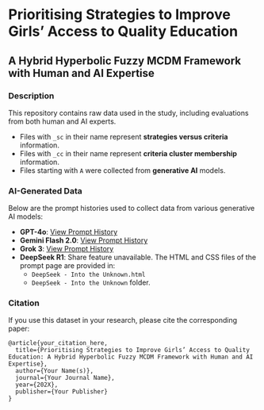 # Prioritising Strategies to Improve Girls’ Access to Quality Education

## A Hybrid Hyperbolic Fuzzy MCDM Framework with Human and AI Expertise

### Description
This repository contains raw data used in the study, including evaluations from both human and AI experts. 

- Files with `_sc` in their name represent **strategies versus criteria** information.
- Files with `_cc` in their name represent **criteria cluster membership** information.
- Files starting with `A` were collected from **generative AI** models.

### AI-Generated Data
Below are the prompt histories used to collect data from various generative AI models:

- **GPT-4o**: [View Prompt History](https://chatgpt.com/share/67bb20f9-4c40-8010-bc4f-585ed5968f7b)
- **Gemini Flash 2.0**: [View Prompt History](https://aistudio.google.com/app/prompts?state=%7B%22ids%22:%5B%2211fozVm0Y90OfhKNaC1qfKlZnGsXcxjyD%22%5D,%22action%22:%22open%22,%22userId%22:%22115850179925212117005%22,%22resourceKeys%22:%7B%7D%7D&usp=sharing)
- **Grok 3**: [View Prompt History](https://grok.com/share/bGVnYWN5_91bd1718-077f-45bc-bea4-6356e6b230b3)
- **DeepSeek R1**: Share feature unavailable. The HTML and CSS files of the prompt page are provided in:
  - `DeepSeek - Into the Unknown.html`
  - `DeepSeek - Into the Unknown` folder.

### Citation
If you use this dataset in your research, please cite the corresponding paper:

```
@article{your_citation_here,
  title={Prioritising Strategies to Improve Girls’ Access to Quality Education: A Hybrid Hyperbolic Fuzzy MCDM Framework with Human and AI Expertise},
  author={Your Name(s)},
  journal={Your Journal Name},
  year={202X},
  publisher={Your Publisher}
}
